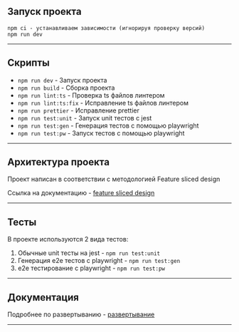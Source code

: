 ## Запуск проекта

```
npm ci - устанавливаем зависимости (игнорируя проверку версий)
npm run dev
```

----

## Скрипты

- `npm run dev` - Запуск проекта
- `npm run build` - Сборка проекта
- `npm run lint:ts` - Проверка ts файлов линтером
- `npm run lint:ts:fix` - Исправление ts файлов линтером
- `npm run prettier` - Исправление prettier
- `npm run test:unit` - Запуск unit тестов с jest
- `npm run test:gen` - Генерация тестов с помощью playwright
- `npm run test:pw` - Запуск тестов с помощью playwright

----

## Архитектура проекта

Проект написан в соответствии с методологией Feature sliced design

Ссылка на документацию - [feature sliced design](https://feature-sliced.design/docs/get-started/tutorial)

----

## Тесты

В проекте используются 2 вида тестов:
1) Обычные unit тесты на jest - `npm run test:unit`
2) Генерация e2e тестов с playwright - `npm run test:gen`
3) e2e тестирование с playwright - `npm run test:pw`

----

## Документация

Подробнее по развертыванию - [развертывание](/docs)

----